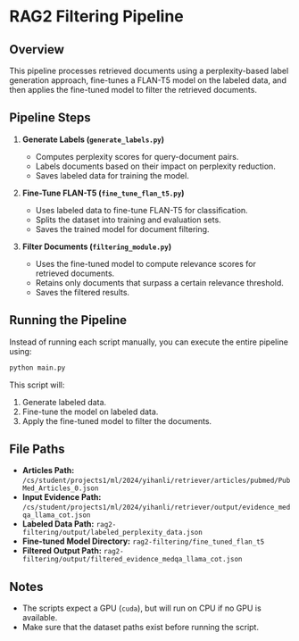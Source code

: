 # RAG2 Filtering Pipeline

## Overview
This pipeline processes retrieved documents using a perplexity-based label generation approach, fine-tunes a FLAN-T5 model on the labeled data, and then applies the fine-tuned model to filter the retrieved documents.

## Pipeline Steps
1. **Generate Labels (`generate_labels.py`)**
   - Computes perplexity scores for query-document pairs.
   - Labels documents based on their impact on perplexity reduction.
   - Saves labeled data for training the model.

2. **Fine-Tune FLAN-T5 (`fine_tune_flan_t5.py`)**
   - Uses labeled data to fine-tune FLAN-T5 for classification.
   - Splits the dataset into training and evaluation sets.
   - Saves the trained model for document filtering.

3. **Filter Documents (`filtering_module.py`)**
   - Uses the fine-tuned model to compute relevance scores for retrieved documents.
   - Retains only documents that surpass a certain relevance threshold.
   - Saves the filtered results.

## Running the Pipeline
Instead of running each script manually, you can execute the entire pipeline using:

```bash
python main.py
```

This script will:
1. Generate labeled data.
2. Fine-tune the model on labeled data.
3. Apply the fine-tuned model to filter the documents.

## File Paths
- **Articles Path:** `/cs/student/projects1/ml/2024/yihanli/retriever/articles/pubmed/PubMed_Articles_0.json`
- **Input Evidence Path:** `/cs/student/projects1/ml/2024/yihanli/retriever/output/evidence_medqa_llama_cot.json`
- **Labeled Data Path:** `rag2-filtering/output/labeled_perplexity_data.json`
- **Fine-tuned Model Directory:** `rag2-filtering/fine_tuned_flan_t5`
- **Filtered Output Path:** `rag2-filtering/output/filtered_evidence_medqa_llama_cot.json`


## Notes
- The scripts expect a GPU (`cuda`), but will run on CPU if no GPU is available.
- Make sure that the dataset paths exist before running the script.